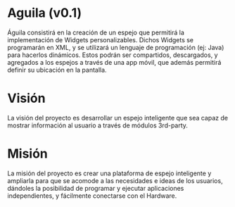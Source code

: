 # Aguila (v0.1)
Águila consistirá en la creación de un espejo que permitirá la implementación de Widgets personalizables. Dichos Widgets se programarán en XML, y se utilizará un lenguaje de programación (ej: Java) para hacerlos dinámicos. Estos podrán ser compartidos, descargados, y agregados a los espejos a través de una app móvil, que además permitirá definir su ubicación en la pantalla.

# Visión
La visión del proyecto es desarrollar un espejo inteligente que sea capaz de mostrar información al usuario a través de módulos 3rd-party.

# Misión
La misión del proyecto es crear una plataforma de espejo inteligente y ampliarla para que se acomode a las necesidades e ideas de los usuarios, dándoles la posibilidad de programar y ejecutar aplicaciones independientes, y fácilmente conectarse con el Hardware.